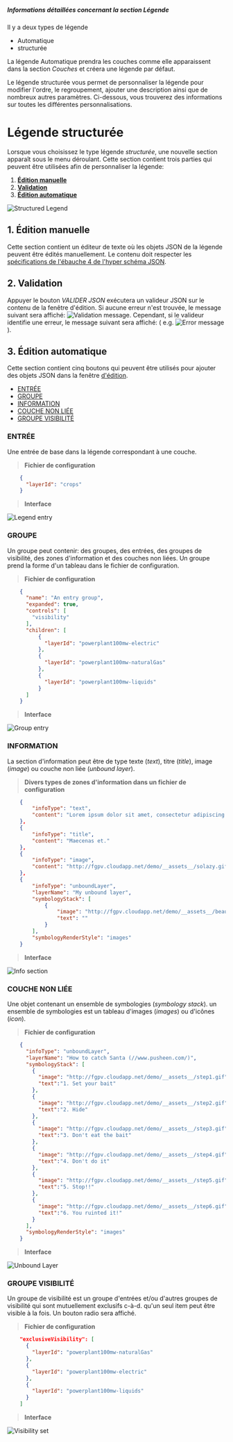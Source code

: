 
##### Informations détaillées concernant la section _Légende_

Il y a deux types de légende
* Automatique
* structurée

La légende Automatique prendra les couches comme elle apparaissent dans la section _Couches_ et créera une légende par défaut.

Le légende structurée vous permet de personnaliser la légende pour modifier l'ordre, le regroupement, ajouter une description ainsi que de nombreux autres paramètres. Ci-dessous, vous trouverez des informations sur toutes les différentes personnalisations.

# Légende structurée

Lorsque vous choisissez le type légende _structurée_, une nouvelle section apparaît sous le menu déroulant. Cette section contient trois parties qui peuvent être utilisées afin de personnaliser la légende:

1. [**Édition manuelle**](##Éditionmanuelle)
2. [**Validation**](##Validation)
3. [**Édition automatique**](##Éditionautomatique)

![Structured Legend](./help/images/structLegendSectionsFR.png)

## 1. Édition manuelle

Cette section contient un éditeur de texte où les objets JSON de la légende peuvent être édités manuellement. Le contenu doit respecter les [spécifications de l'ébauche 4 de l'hyper schéma JSON](http://json-schema.org/specification-links.html#draft-4).

## 2. Validation

Appuyer le bouton _VALIDER JSON_ exécutera un valideur JSON sur le contenu de la fenêtre d'édition. Si aucune erreur n'est trouvée, le message suivant sera affiché: ![Validation message](./help/images/messLegendValidationFR.png). Cependant, si le valideur identifie une erreur, le message suivant sera affiché: ( e.g. ![Error message](./help/images/messLegendErrorValidation.png) ).

## 3. Édition automatique

Cette section contient cinq boutons qui peuvent être utilisés pour ajouter des objets JSON dans la fenêtre [d'édition](##Éditionmanuelle).

* [ENTRÉE](##ENTRÉE)
* [GROUPE](##GROUPE)
* [INFORMATION](##INFORMATION)
* [COUCHE NON LIÉE](##COUCHENONLIÉE)
* [GROUPE VISIBILITÉ](##GROUPEVISIBILITÉ)

### ENTRÉE

Une entrée de base dans la légende correspondant à une couche.

> **Fichier de configuration**

```json
    {
      "layerId": "crops"
    }
```
> **Interface**

![Legend entry](./help/images/legendEntry.png)

### GROUPE

Un groupe peut contenir: des groupes, des entrées, des groupes de visibilité, des zones d'information et des couches non liées. Un groupe prend la forme d'un tableau dans le fichier de configuration.

> **Fichier de configuration**

```json
    {
      "name": "An entry group",
      "expanded": true,
      "controls": [
        "visibility"
      ],
      "children": [
          {
            "layerId": "powerplant100mw-electric"
          },
          {
            "layerId": "powerplant100mw-naturalGas"
          },
          {
            "layerId": "powerplant100mw-liquids"
          }
      ]
    }
```

> **Interface**

![Group entry](./help/images/legendEntryGroup.png)

### INFORMATION

La section d'information peut être de type texte (_text_), titre (_title_), image (_image_) ou couche non liée (_unbound layer_).

> **Divers types de zones d'information dans un fichier de configuration**

```json
    {
        "infoType": "text",
        "content": "Lorem ipsum dolor sit amet, consectetur adipiscing elit. Morbi mauris augumattis at nunc et, pharetra feugiat ex. Maecenas et."
    },
    {
        "infoType": "title",
        "content": "Maecenas et."
    },
    {
        "infoType": "image",
        "content": "http://fgpv.cloudapp.net/demo/__assets__/solazy.gif"
    },
    {
        "infoType": "unboundLayer",
        "layerName": "My unbound layer",
        "symbologyStack": [
            {
                "image": "http://fgpv.cloudapp.net/demo/__assets__/beautiful.png",
                "text": ""
            }
        ],
        "symbologyRenderStyle": "images"
    }
```

> **Interface**

![Info section](./help/images/legendInfoSection.gif)

### COUCHE NON LIÉE

Une objet contenant un ensemble de symbologies (_symbology stack_). un ensemble de symbologies est un tableau d'images (_images_) ou d'icônes (_icon_).

> **Fichier de configuration**

```json
    {
      "infoType": "unboundLayer",
      "layerName": "How to catch Santa (//www.pusheen.com/)",
      "symbologyStack": [
        {
          "image": "http://fgpv.cloudapp.net/demo/__assets__/step1.gif",
          "text":"1. Set your bait"
        },
        {
          "image": "http://fgpv.cloudapp.net/demo/__assets__/step2.gif",
          "text":"2. Hide"
        },
        {
          "image": "http://fgpv.cloudapp.net/demo/__assets__/step3.gif",
          "text":"3. Don't eat the bait"
        },
        {
          "image": "http://fgpv.cloudapp.net/demo/__assets__/step4.gif",
          "text":"4. Don't do it"
        },
        {
          "image": "http://fgpv.cloudapp.net/demo/__assets__/step5.gif",
          "text":"5. Stop!!"
        },
        {
          "image": "http://fgpv.cloudapp.net/demo/__assets__/step6.gif",
          "text":"6. You ruinted it!"
        }
      ],
      "symbologyRenderStyle": "images"
    }
```

> **Interface**

![Unbound Layer](./help/images/legendUnboundLayer.gif)

### GROUPE VISIBILITÉ

Un groupe de visibilité est un groupe d'entrées et/ou d'autres groupes de visibilité qui sont mutuellement exclusifs c-à-d. qu'un seul item peut être visible à la fois. Un bouton radio sera affiché.

> **Fichier de configuration**

```json
    "exclusiveVisibility": [
      {
        "layerId": "powerplant100mw-naturalGas"
      },
      {
        "layerId": "powerplant100mw-electric"
      },
      {
        "layerId": "powerplant100mw-liquids"
      }
    ]
```

> **Interface**

![Visibility set](./help/images/legendVisibilitySet.png)

